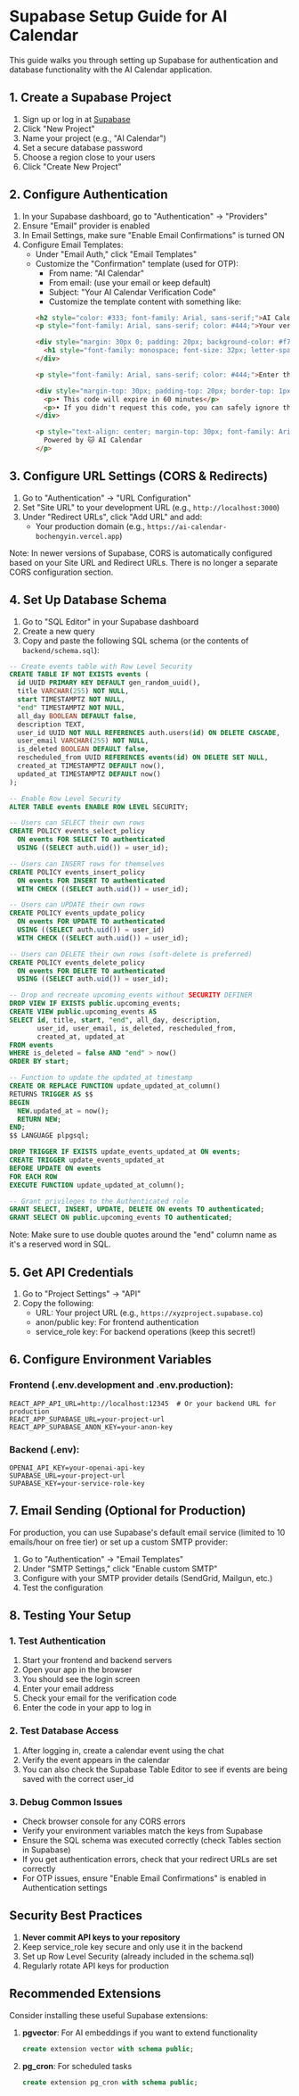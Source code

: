 # Supabase Setup Guide for AI Calendar

This guide walks you through setting up Supabase for authentication and database functionality with the AI Calendar application.

## 1. Create a Supabase Project

1. Sign up or log in at [Supabase](https://app.supabase.io/)
2. Click "New Project"
3. Name your project (e.g., "AI Calendar")
4. Set a secure database password
5. Choose a region close to your users
6. Click "Create New Project"

## 2. Configure Authentication

1. In your Supabase dashboard, go to "Authentication" → "Providers"
2. Ensure "Email" provider is enabled
3. In Email Settings, make sure "Enable Email Confirmations" is turned ON
4. Configure Email Templates:
   - Under "Email Auth," click "Email Templates"
   - Customize the "Confirmation" template (used for OTP):
     - From name: "AI Calendar"
     - From email: (use your email or keep default)
     - Subject: "Your AI Calendar Verification Code"
     - Customize the template content with something like:
     ```html
     <h2 style="color: #333; font-family: Arial, sans-serif;">AI Calendar Verification</h2>
     <p style="font-family: Arial, sans-serif; color: #444;">Your verification code for AI Calendar is:</p>
     
     <div style="margin: 30px 0; padding: 20px; background-color: #f7f9fc; border-radius: 6px; text-align: center;">
       <h1 style="font-family: monospace; font-size: 32px; letter-spacing: 5px; color: #007AFF;">{{ .Token }}</h1>
     </div>
     
     <p style="font-family: Arial, sans-serif; color: #444;">Enter this code in the verification screen to complete your login.</p>
     
     <div style="margin-top: 30px; padding-top: 20px; border-top: 1px solid #eee; font-family: Arial, sans-serif; color: #666; font-size: 14px;">
       <p>• This code will expire in 60 minutes</p>
       <p>• If you didn't request this code, you can safely ignore this email</p>
     </div>
     
     <p style="text-align: center; margin-top: 30px; font-family: Arial, sans-serif; color: #999;">
       Powered by 🐱 AI Calendar
     </p>
     ```

## 3. Configure URL Settings (CORS & Redirects)

1. Go to "Authentication" → "URL Configuration"
2. Set "Site URL" to your development URL (e.g., `http://localhost:3000`)
3. Under "Redirect URLs", click "Add URL" and add:
   - Your production domain (e.g., `https://ai-calendar-bochengyin.vercel.app`)
   
Note: In newer versions of Supabase, CORS is automatically configured based on your Site URL and Redirect URLs. There is no longer a separate CORS configuration section.

## 4. Set Up Database Schema

1. Go to "SQL Editor" in your Supabase dashboard
2. Create a new query
3. Copy and paste the following SQL schema (or the contents of `backend/schema.sql`):

```sql
-- Create events table with Row Level Security
CREATE TABLE IF NOT EXISTS events (
  id UUID PRIMARY KEY DEFAULT gen_random_uuid(),
  title VARCHAR(255) NOT NULL,
  start TIMESTAMPTZ NOT NULL,
  "end" TIMESTAMPTZ NOT NULL,
  all_day BOOLEAN DEFAULT false,
  description TEXT,
  user_id UUID NOT NULL REFERENCES auth.users(id) ON DELETE CASCADE,
  user_email VARCHAR(255) NOT NULL,
  is_deleted BOOLEAN DEFAULT false,
  rescheduled_from UUID REFERENCES events(id) ON DELETE SET NULL,
  created_at TIMESTAMPTZ DEFAULT now(),
  updated_at TIMESTAMPTZ DEFAULT now()
);

-- Enable Row Level Security
ALTER TABLE events ENABLE ROW LEVEL SECURITY;

-- Users can SELECT their own rows
CREATE POLICY events_select_policy
  ON events FOR SELECT TO authenticated
  USING ((SELECT auth.uid()) = user_id);

-- Users can INSERT rows for themselves
CREATE POLICY events_insert_policy
  ON events FOR INSERT TO authenticated
  WITH CHECK ((SELECT auth.uid()) = user_id);

-- Users can UPDATE their own rows
CREATE POLICY events_update_policy
  ON events FOR UPDATE TO authenticated
  USING ((SELECT auth.uid()) = user_id)
  WITH CHECK ((SELECT auth.uid()) = user_id);

-- Users can DELETE their own rows (soft-delete is preferred)
CREATE POLICY events_delete_policy
  ON events FOR DELETE TO authenticated
  USING ((SELECT auth.uid()) = user_id);

-- Drop and recreate upcoming_events without SECURITY DEFINER
DROP VIEW IF EXISTS public.upcoming_events;
CREATE VIEW public.upcoming_events AS
SELECT id, title, start, "end", all_day, description,
       user_id, user_email, is_deleted, rescheduled_from,
       created_at, updated_at
FROM events
WHERE is_deleted = false AND "end" > now()
ORDER BY start;

-- Function to update the updated_at timestamp
CREATE OR REPLACE FUNCTION update_updated_at_column()
RETURNS TRIGGER AS $$
BEGIN
  NEW.updated_at = now();
  RETURN NEW;
END;
$$ LANGUAGE plpgsql;

DROP TRIGGER IF EXISTS update_events_updated_at ON events;
CREATE TRIGGER update_events_updated_at
BEFORE UPDATE ON events
FOR EACH ROW
EXECUTE FUNCTION update_updated_at_column();

-- Grant privileges to the Authenticated role
GRANT SELECT, INSERT, UPDATE, DELETE ON events TO authenticated;
GRANT SELECT ON public.upcoming_events TO authenticated;
```

Note: Make sure to use double quotes around the "end" column name as it's a reserved word in SQL.

## 5. Get API Credentials

1. Go to "Project Settings" → "API"
2. Copy the following:
   - URL: Your project URL (e.g., `https://xyzproject.supabase.co`)
   - anon/public key: For frontend authentication
   - service_role key: For backend operations (keep this secret!)

## 6. Configure Environment Variables

### Frontend (.env.development and .env.production):
```
REACT_APP_API_URL=http://localhost:12345  # Or your backend URL for production
REACT_APP_SUPABASE_URL=your-project-url
REACT_APP_SUPABASE_ANON_KEY=your-anon-key
```

### Backend (.env):
```
OPENAI_API_KEY=your-openai-api-key
SUPABASE_URL=your-project-url
SUPABASE_KEY=your-service-role-key
```

## 7. Email Sending (Optional for Production)

For production, you can use Supabase's default email service (limited to 10 emails/hour on free tier) or set up a custom SMTP provider:

1. Go to "Authentication" → "Email Templates"
2. Under "SMTP Settings," click "Enable custom SMTP"
3. Configure with your SMTP provider details (SendGrid, Mailgun, etc.)
4. Test the configuration

## 8. Testing Your Setup

### 1. Test Authentication
1. Start your frontend and backend servers
2. Open your app in the browser
3. You should see the login screen
4. Enter your email address
5. Check your email for the verification code
6. Enter the code in your app to log in

### 2. Test Database Access
1. After logging in, create a calendar event using the chat
2. Verify the event appears in the calendar
3. You can also check the Supabase Table Editor to see if events are being saved with the correct user_id

### 3. Debug Common Issues
- Check browser console for any CORS errors
- Verify your environment variables match the keys from Supabase
- Ensure the SQL schema was executed correctly (check Tables section in Supabase)
- If you get authentication errors, check that your redirect URLs are set correctly
- For OTP issues, ensure "Enable Email Confirmations" is enabled in Authentication settings

## Security Best Practices

1. **Never commit API keys to your repository**
2. Keep service_role key secure and only use it in the backend
3. Set up Row Level Security (already included in the schema.sql)
4. Regularly rotate API keys for production

## Recommended Extensions

Consider installing these useful Supabase extensions:

1. **pgvector**: For AI embeddings if you want to extend functionality
   ```sql
   create extension vector with schema public;
   ```

2. **pg_cron**: For scheduled tasks
   ```sql
   create extension pg_cron with schema public;
   ``` 